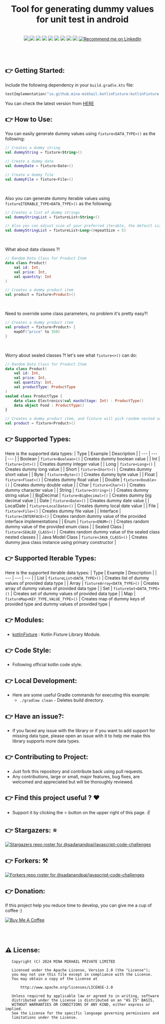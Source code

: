 <h1 align="center">
Tool for generating dummy values for unit test in android
</h1>

<br>

<div align="center">
<a name="code_factor" href="https://www.codefactor.io/repository/github/mina-mikhail/kotlinFixture">
  <img src="https://www.codefactor.io/repository/github/mina-mikhail/kotlinFixture/badge?style=for-the-badge">
</a>  
<a name="platform">
  <img src="https://img.shields.io/badge/Platform-Android-success?style=for-the-badge">
</a>
<a name="language">
  <img src="https://img.shields.io/badge/Language-Kotlin---?style=for-the-badge">
</a>
<a name="stars">
  <img src="https://img.shields.io/github/stars/Mina-Mikhail/kotlinFixture?style=for-the-badge"></a>
<a name="forks">
  <img src="https://img.shields.io/github/forks/Mina-Mikhail/kotlinFixture?logoColor=green&style=for-the-badge">
</a>
<a name="contributions">
  <img src="https://img.shields.io/github/contributors/Mina-Mikhail/kotlinFixture?logoColor=green&style=for-the-badge">
</a>
<a name="last_commit">
  <img src="https://img.shields.io/github/last-commit/Mina-Mikhail/kotlinFixture?style=for-the-badge">
</a>
<a name="issues">
  <img src="https://img.shields.io/github/issues-raw/Mina-Mikhail/kotlinFixture?style=for-the-badge">
</a>
<a name="license">
  <img src="https://img.shields.io/github/license/sadanandpai/javascript-code-challenges?style=for-the-badge">
</a>
<a name="linked_in" href="https://www.linkedin.com/in/minasamirgerges/">
  <img src="https://img.shields.io/badge/Support-Recommed%2FEndorse%20me%20on%20Linkedin-yellow?style=for-the-badge&logo=linkedin" alt="Recommend me on LinkedIn"/>
</a>
</div>

<br>
<br>
<br>


:point_right: Getting Started:
-----------------
Include the following dependency in your `build.gradle.kts` file:

```kotlin
testImplementation("io.github.mina-mikhail.kotlinFixture:kotlinFixture:<latest-version>")
```

You can check the latest version from [HERE](https://central.sonatype.com/artifact/io.github.mina-mikhail.kotlinFixture/kotlinFixture)


:point_right: How to Use:
-----------------
You can easily generate dummy values using `fixture<DATA_TYPE>()` as the following:

```kotlin
// Creates a dummy string
val dummyString = fixture<String>()

// Create a dummy date
val dummyDate = fixture<Date>()

// Create a dummy file
val dummyFile = fixture<File>()
```

<br>

Also you can generate dummy iterable values using `fixtureITERABLE_TYPE<DATA_TYPE>()` as the following:

```kotlin
// Creates a list of dummy strings
val dummyStringList = fixtureList<String>()

// Also you can adjust size of your preferred iterable, the default size is : 1
val dummyStringList = fixtureList<Long>(repeatSize = 5)
```

<br>

What about data classes ?!

```kotlin
// Random Data Class for Product Item
data class Product(
    val id: Int,
    val price: Int,
    val quantity: Int
)

// Creates a dummy product item
val product = fixture<Product>()
```

<br>

Need to override some class parameters, no problem it's pretty easy?!

```kotlin
// Creates a dummy product item
val product = fixture<Product> {
    mapOf("price" to 350)
}
```

<br>

Worry about sealed classes ?! let's see what `fixture<>()` can do:

```kotlin
// Random Data Class for Product Item
data class Product(
    val id: Int,
    val price: Int,
    val quantity: Int,
    val productType: ProductType
)
sealed class ProductType {
    data class Electronics(val maxVoltage: Int) : ProductType()
    data object Food : ProductType()
}

// Creates a dummy product item, and fixture will pick random nested sealed class of ProductType
val product = fixture<Product>()
```


:point_right: Supported Types:
-----------------
Here is the supported data types:
| Type | Example | Description |
| --- | --- | --- |
| Boolean | `fixture<Boolean>()` | Creates dummy boolean value |
| Int | `fixture<Int>()` | Creates dummy integer value |
| Long | `fixture<Long>()` | Creates dummy long value |
| Short | `fixture<Short>()` | Creates dummy short value |
| Byte | `fixture<Byte>()` | Creates dummy byte value |
| Float | `fixture<Float>()` | Creates dummy float value |
| Double | `fixture<Double>()` | Creates dummy double value |
| Char | `fixture<Char>()` | Creates dummy character value |
| String | `fixture<String>()` | Creates dummy string value |
| BigDecimal | `fixture<BigDecimal>()` | Creates dummy big decimal value |
| Date | `fixture<Date>()` | Creates dummy date value |
| LocalDate | `fixture<LocalDate>()` | Creates dummy local date value |
| File | `fixture<File>()` | Creates dummy file value |
| Interface | `fixture<INTERFACE>()` | Creates random dummy value of the provided interface implementations |
| Enum | `fixture<ENUM>()` | Creates random dummy value of the provided enum class |
| Sealed Class | `fixture<SEALED_CLASS>()` | Creates random dummy value of the sealed class nested classes |
| Java Model Class | `fixture<JAVA_CLASS>()` | Creates dummy java class instance using primary constructor |


:point_right: Supported Iterable Types:
-----------------
Here is the supported iterable data types:
| Type | Example | Description |
| --- | --- | --- |
| List | `fixtureList<DATA_TYPE>()` | Creates list of dummy values of provided data type |
| Array | `fixtureArray<DATA_TYPE>()` | Creates array of dummy values of provided data type |
| Set | `fixtureSet<DATA_TYPE>()` | Creates set of dummy values of provided data type |
| Map | `fixtureMap<KEY_TYPE,VALUE_TYPE>()` | Creates map of dummy keys of provided type and dummy values of provided type |


:point_right: Modules:
-----------------
- [kotlinFixture](https://github.com/Mina-Mikhail/kotlinFixture/tree/main/kotlinFixture) : Kotlin Fixture Library Module.


:point_right: Code Style:
-----------
- Following official kotlin code style.


:point_right: Local Development:
-----------
- Here are some useful Gradle commands for executing this example:
  - `./gradlew clean` - Deletes build directory.


:point_right: Have an issue?:
-----------
- If you faced any issue with the library or if you want to add support for missing data type, please open an issue with it to help me make this library supports more data types.


:point_right: Contributing to Project:
-----------
- Just fork this repository and contribute back using pull requests.
- Any contributions, large or small, major features, bug fixes, are welcomed and appreciated but
  will be thoroughly reviewed.


:point_right: Find this project useful ? :heart:
-----------
- Support it by clicking the :star: button on the upper right of this page. :v:


:point_right: Stargazers: :star:
-----------
[![Stargazers repo roster for @sadanandpai/javascript-code-challenges](https://reporoster.com/stars/Mina-Mikhail/kotlinFixture)](https://github.com/Mina-Mikhail/kotlinFixture/stargazers)


:point_right: Forkers: :hammer_and_pick:
-----------
[![Forkers repo roster for @sadanandpai/javascript-code-challenges](https://reporoster.com/forks/Mina-Mikhail/kotlinFixture)](https://github.com/Mina-Mikhail/kotlinFixture/network/members)


:point_right: Donation:
-----------
If this project help you reduce time to develop, you can give me a cup of coffee :)

<a href="https://www.buymeacoffee.com/mina.mikhail" target="_blank"><img src="https://bmc-cdn.nyc3.digitaloceanspaces.com/BMC-button-images/custom_images/orange_img.png" alt="Buy Me A Coffee" style="height: auto !important;width: auto !important;" ></a>

<br>
<br>

:warning: License:
--------

```
   Copyright (C) 2024 MINA MIKHAIL PRIVATE LIMITED

   Licensed under the Apache License, Version 2.0 (the "License");
   you may not use this file except in compliance with the License.
   You may obtain a copy of the License at

       http://www.apache.org/licenses/LICENSE-2.0

   Unless required by applicable law or agreed to in writing, software
   distributed under the License is distributed on an "AS IS" BASIS,
   WITHOUT WARRANTIES OR CONDITIONS OF ANY KIND, either express or implied.
   See the License for the specific language governing permissions and
   limitations under the License.
```